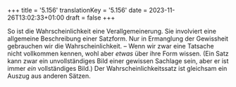 +++
title = '5.156'
translationKey = '5.156'
date = 2023-11-26T13:02:33+01:00
draft = false
+++

So ist die Wahrscheinlichkeit eine Verallgemeinerung.
Sie involviert eine allgemeine Beschreibung einer Satzform.
Nur in Ermanglung der Gewissheit gebrauchen wir die Wahrscheinlichkeit. – Wenn wir zwar eine Tatsache nicht vollkommen kennen, wohl aber <em class="germph">etwas</em> über ihre Form wissen.
(Ein Satz kann zwar ein unvollständiges Bild einer gewissen Sachlage sein, aber er ist immer <em class="germph">ein</em> vollständiges Bild.)
Der Wahrscheinlichkeitssatz ist gleichsam ein Auszug aus anderen Sätzen.
